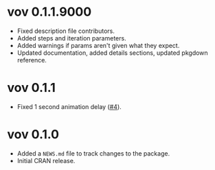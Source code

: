 # vov 0.1.1.9000

* Fixed description file contributors.
* Added steps and iteration parameters.
* Added warnings if params aren't given what they expect.
* Updated documentation, added details sections, updated pkgdown reference.

# vov 0.1.1

* Fixed 1 second animation delay ([#4](https://github.com/tyluRp/vov/pull/4)).

# vov 0.1.0

* Added a `NEWS.md` file to track changes to the package.
* Initial CRAN release.
